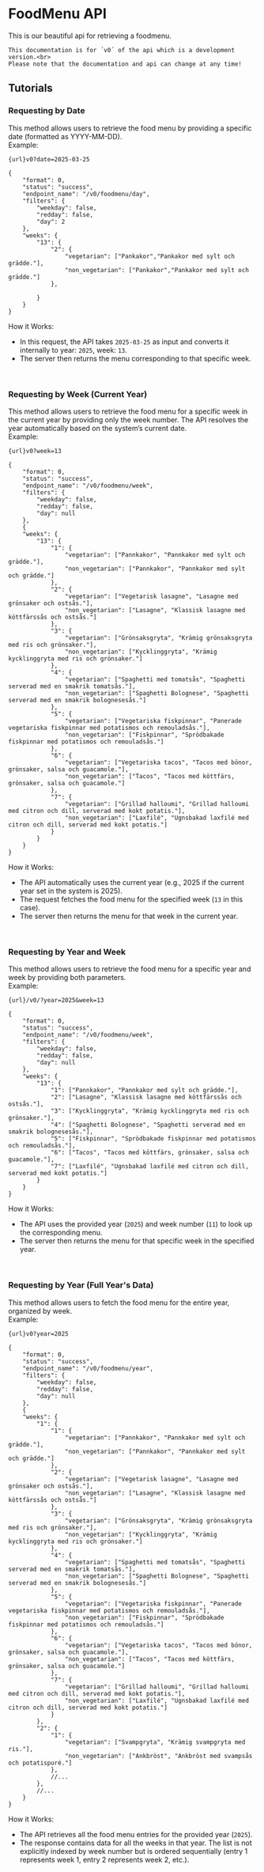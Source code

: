 # FoodMenu API

This is our beautiful api for retrieving a foodmenu.

```notice.red
This documentation is for ´v0´ of the api which is a development version.<br>
Please note that the documentation and api can change at any time!
```

## Tutorials

### Requesting by Date
This method allows users to retrieve the food menu by providing a specific date (formatted as YYYY-MM-DD).  
Example:  
```api.request
{url}v0?date=2025-03-25
```  
```api.response
{
    "format": 0,
    "status": "success",
    "endpoint_name": "/v0/foodmenu/day",
    "filters": {
        "weekday": false,
        "redday": false,
        "day": 2
    },
    "weeks": {
        "13": {
            "2": {
                "vegetarian": ["Pankakor","Pankakor med sylt och grädde."],
                "non_vegetarian": ["Pankakor","Pankakor med sylt och grädde."]
            },

        }
    }
}

```

How it Works:  

* In this request, the API takes `2025-03-25` as input and converts it internally to year: `2025`, week: `13`.
* The server then returns the menu corresponding to that specific week.

<br>

### Requesting by Week (Current Year)
This method allows users to retrieve the food menu for a specific week in the current year by providing only the week number. The API resolves the year automatically based on the system’s current date.  
Example:  
```api.request
{url}v0?week=13
```  
```api.response
{
    "format": 0,
    "status": "success",
    "endpoint_name": "/v0/foodmenu/week",
    "filters": {
        "weekday": false,
        "redday": false,
        "day": null
    },
    {
    "weeks": {
        "13": {
            "1": {
                "vegetarian": ["Pannkakor", "Pannkakor med sylt och grädde."],
                "non_vegetarian": ["Pannkakor", "Pannkakor med sylt och grädde."]
            },
            "2": {
                "vegetarian": ["Vegetarisk lasagne", "Lasagne med grönsaker och ostsås."],
                "non_vegetarian": ["Lasagne", "Klassisk lasagne med köttfärssås och ostsås."]
            },
            "3": {
                "vegetarian": ["Grönsaksgryta", "Krämig grönsaksgryta med ris och grönsaker."],
                "non_vegetarian": ["Kycklinggryta", "Krämig kycklinggryta med ris och grönsaker."]
            },
            "4": {
                "vegetarian": ["Spaghetti med tomatsås", "Spaghetti serverad med en smakrik tomatsås."],
                "non_vegetarian": ["Spaghetti Bolognese", "Spaghetti serverad med en smakrik bolognesesås."]
            },
            "5": {
                "vegetarian": ["Vegetariska fiskpinnar", "Panerade vegetariska fiskpinnar med potatismos och remouladsås."],
                "non_vegetarian": ["Fiskpinnar", "Sprödbakade fiskpinnar med potatismos och remouladsås."]
            },
            "6": {
                "vegetarian": ["Vegetariska tacos", "Tacos med bönor, grönsaker, salsa och guacamole."],
                "non_vegetarian": ["Tacos", "Tacos med köttfärs, grönsaker, salsa och guacamole."]
            },
            "7": {
                "vegetarian": ["Grillad halloumi", "Grillad halloumi med citron och dill, serverad med kokt potatis."],
                "non_vegetarian": ["Laxfilé", "Ugnsbakad laxfilé med citron och dill, serverad med kokt potatis."]
            }
        }
    }
}
```

How it Works: 

* The API automatically uses the current year (e.g., 2025 if the current year set in the system is 2025).
* The request fetches the food menu for the specified week (`13` in this case).
* The server then returns the menu for that week in the current year.

<br>

### Requesting by Year and Week
This method allows users to retrieve the food menu for a specific year and week by providing both parameters.  
Example:  
```api.request
{url}/v0/?year=2025&week=13
```
```api.response
{
    "format": 0,
    "status": "success",
    "endpoint_name": "/v0/foodmenu/week",
    "filters": {
        "weekday": false,
        "redday": false,
        "day": null
    },
    "weeks": {
        "13": {
            "1": ["Pannkakor", "Pannkakor med sylt och grädde."],
            "2": ["Lasagne", "Klassisk lasagne med köttfärssås och ostsås."],
            "3": ["Kycklinggryta", "Krämig kycklinggryta med ris och grönsaker."],
            "4": ["Spaghetti Bolognese", "Spaghetti serverad med en smakrik bolognesesås."],
            "5": ["Fiskpinnar", "Sprödbakade fiskpinnar med potatismos och remouladsås."],
            "6": ["Tacos", "Tacos med köttfärs, grönsaker, salsa och guacamole."],
            "7": ["Laxfilé", "Ugnsbakad laxfilé med citron och dill, serverad med kokt potatis."]
        }
    }
}

```

How it Works: 

* The API uses the provided year (`2025`) and week number (`11`) to look up the corresponding menu.
* The server then returns the menu for that specific week in the specified year.

<br>

### Requesting by Year (Full Year's Data)
This method allows users to fetch the food menu for the entire year, organized by week.  
Example:  
```api.request
{url}v0?year=2025
```  
```api.response
{
    "format": 0,
    "status": "success",
    "endpoint_name": "/v0/foodmenu/year",
    "filters": {
        "weekday": false,
        "redday": false,
        "day": null
    },
    {
    "weeks": {
        "1": {
            "1": {
                "vegetarian": ["Pannkakor", "Pannkakor med sylt och grädde."],
                "non_vegetarian": ["Pannkakor", "Pannkakor med sylt och grädde."]
            },
            "2": {
                "vegetarian": ["Vegetarisk lasagne", "Lasagne med grönsaker och ostsås."],
                "non_vegetarian": ["Lasagne", "Klassisk lasagne med köttfärssås och ostsås."]
            },
            "3": {
                "vegetarian": ["Grönsaksgryta", "Krämig grönsaksgryta med ris och grönsaker."],
                "non_vegetarian": ["Kycklinggryta", "Krämig kycklinggryta med ris och grönsaker."]
            },
            "4": {
                "vegetarian": ["Spaghetti med tomatsås", "Spaghetti serverad med en smakrik tomatsås."],
                "non_vegetarian": ["Spaghetti Bolognese", "Spaghetti serverad med en smakrik bolognesesås."]
            },
            "5": {
                "vegetarian": ["Vegetariska fiskpinnar", "Panerade vegetariska fiskpinnar med potatismos och remouladsås."],
                "non_vegetarian": ["Fiskpinnar", "Sprödbakade fiskpinnar med potatismos och remouladsås."]
            },
            "6": {
                "vegetarian": ["Vegetariska tacos", "Tacos med bönor, grönsaker, salsa och guacamole."],
                "non_vegetarian": ["Tacos", "Tacos med köttfärs, grönsaker, salsa och guacamole."]
            },
            "7": {
                "vegetarian": ["Grillad halloumi", "Grillad halloumi med citron och dill, serverad med kokt potatis."],
                "non_vegetarian": ["Laxfilé", "Ugnsbakad laxfilé med citron och dill, serverad med kokt potatis."]
            }
        },
        "2": {
            "1": {
                "vegetarian": ["Svampgryta", "Krämig svampgryta med ris."],
                "non_vegetarian": ["Ankbröst", "Ankbröst med svampsås och potatispuré."]
            },
            //...
        },
        //...
    }
}

``` 

How it Works:  

* The API retrieves all the food menu entries for the provided year (`2025`).
* The response contains data for all the weeks in that year. The list is not explicitly indexed by week number but is ordered sequentially (entry 1 represents week 1, entry 2 represents week 2, etc.).
